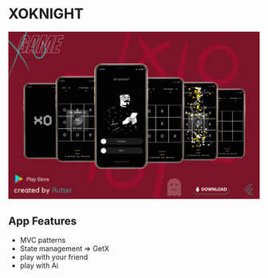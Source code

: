 # XOKNIGHT  

![xoknight](app_bg.png)


## App Features

- MVC patterns
- State management => GetX
- play with your friend
- play with Ai
 


